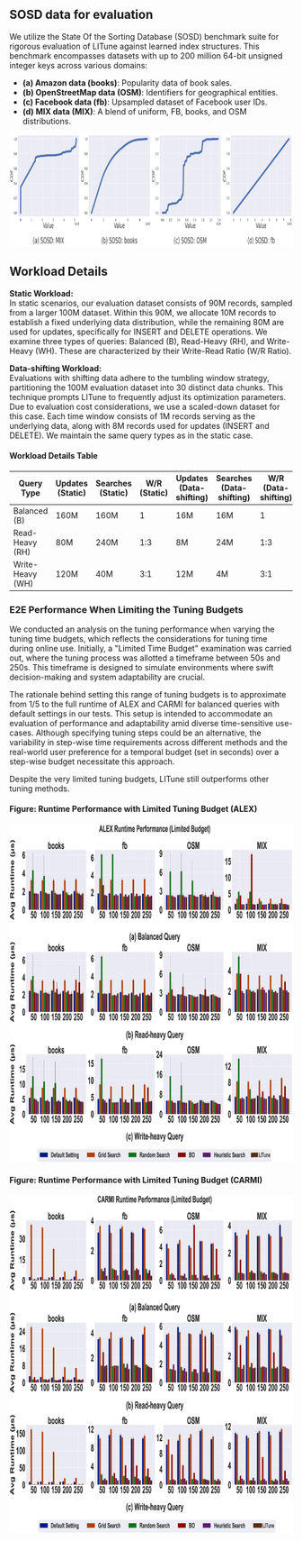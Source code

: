 ## SOSD data for evaluation

We utilize the State Of the Sorting Database (SOSD) benchmark suite for rigorous evaluation of LITune against learned index structures. This benchmark encompasses datasets with up to 200 million 64-bit unsigned integer keys across various domains: 
- **(a) Amazon data (books)**: Popularity data of book sales.
- **(b) OpenStreetMap data (OSM)**: Identifiers for geographical entities.
- **(c) Facebook data (fb)**: Upsampled dataset of Facebook user IDs.
- **(d) MIX data (MIX)**: A blend of uniform, FB, books, and OSM distributions.

<img src="./SOSD.png" alt="Overview of SOSD Datasets" width="1000" height="200">

## Workload Details

**Static Workload:**  
In static scenarios, our evaluation dataset consists of 90M records, sampled from a larger 100M dataset. Within this 90M, we allocate 10M records to establish a fixed underlying data distribution, while the remaining 80M are used for updates, specifically for INSERT and DELETE operations. We examine three types of queries: Balanced (B), Read-Heavy (RH), and Write-Heavy (WH). These are characterized by their Write-Read Ratio (W/R Ratio).

**Data-shifting Workload:**  
Evaluations with shifting data adhere to the tumbling window strategy, partitioning the 100M evaluation dataset into 30 distinct data chunks. This technique prompts LITune to frequently adjust its optimization parameters. Due to evaluation cost considerations, we use a scaled-down dataset for this case. Each time window consists of 1M records serving as the underlying data, along with 8M records used for updates (INSERT and DELETE). We maintain the same query types as in the static case.



#### Workload Details Table
| Query Type  | Updates (Static) | Searches (Static) | W/R (Static) | Updates (Data-shifting) | Searches (Data-shifting) | W/R (Data-shifting) |
|-------------|------------------|-------------------|--------------|-------------------------|--------------------------|----------------------|
| Balanced (B) | 160M | 160M | 1 | 16M | 16M | 1 |
| Read-Heavy (RH) | 80M | 240M | 1:3 | 8M | 24M | 1:3 |
| Write-Heavy (WH) | 120M | 40M | 3:1 | 12M | 4M | 3:1 |


### E2E Performance When Limiting the Tuning Budgets

We conducted an analysis on the tuning performance when varying the tuning time budgets, which reflects the considerations for tuning time during online use. Initially, a "Limited Time Budget" examination was carried out, where the tuning process was allotted a timeframe between 50s and 250s. This timeframe is designed to simulate environments where swift decision-making and system adaptability are crucial.

The rationale behind setting this range of tuning budgets is to approximate from 1/5 to the full runtime of ALEX and CARMI for balanced queries with default settings in our tests. This setup is intended to accommodate an evaluation of performance and adaptability amid diverse time-sensitive use-cases. Although specifying tuning steps could be an alternative, the variability in step-wise time requirements across different methods and the real-world user preference for a temporal budget (set in seconds) over a step-wise budget necessitate this approach.

Despite the very limited tuning budgets, LITune still outperforms other tuning methods.

#### Figure: Runtime Performance with Limited Tuning Budget (ALEX)
<img src="./ALEX_limitedB_perf.png" alt="Runtime Performance with Limited Tuning Budget for ALEX" width="900" height="600">

#### Figure: Runtime Performance with Limited Tuning Budget (CARMI)
<img src="./CARMI_limitedB_perf.png" alt="Runtime Performance with Limited Tuning Budget for CARMI" width="900" height="600">

